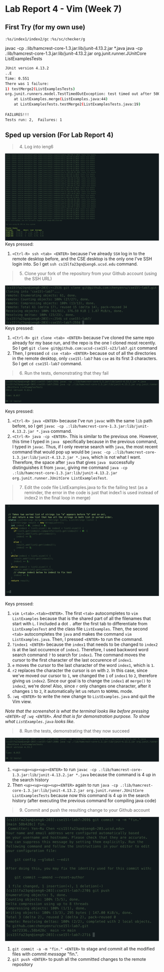 # Lab Report 4 - Vim (Week 7)
## First Try (for my own use)
`:%s/index1/index2/gc`
`:%s/sc/checker/g`


javac -cp .:lib/hamcrest-core-1.3.jar:lib/junit-4.13.2.jar *.java
java -cp .:lib/hamcrest-core-1.3.jar:lib/junit-4.13.2.jar org.junit.runner.JUnitCore ListExamplesTests

```bash
JUnit version 4.13.2
..E
Time: 0.551
There was 1 failure:
1) testMerge2(ListExamplesTests)
org.junit.runners.model.TestTimedOutException: test timed out after 500 milliseconds
	at ListExamples.merge(ListExamples.java:44)
	at ListExamplesTests.testMerge2(ListExamplesTests.java:19)

FAILURES!!!
Tests run: 2,  Failures: 1
```

## Sped up version (For Lab Report 4)

> 4. Log into ieng6

![Step 4](step4.png)
Keys pressed: 
1. `<Ctrl-R> ssh <tab> <ENTER>` because I've already `SSH` log in to the remote desktop before, and the CSE desktop is the only one I've SSH login into. So I get `ssh cs15lfa23qn@ieng6.ucsd.edu` command.


> 5. Clone your fork of the repository from your Github account (using the SSH URL)

![Alt text](step5.png)
Keys pressed: 
1. `<Ctrl-R> git clone <tab> <ENTER>` because I've cloned the same repo already for my base run, and the repo is the one I cloned most recently. So I get `git clone git@github.com:ucsd-cse15l-s23/lab7.git` command
2. Then, I pressed `cd cse <tab> <ENTER>` because out of all the directories in the remote desktop, only `cse15l-lab7` has `cse` as its first 3 characters. So I get `cd cse15l-lab7` command.


> 6. Run the tests, demonstrating that they fail

![Alt text](step6.png)

Keys pressed: 
1. `<Ctrl-R> java <ENTER>` because I've run `javac` with the same `lib` path before, so I get `javac -cp .:lib/hamcrest-core-1.3.jar:lib/junit-4.13.2.jar *.java` command.
2. `<Ctrl-R> java -cp <ENTER>`. This is similar to the previous one. However, this time I typed in `java ` specifically because in the previous command, I typed in `javac`. Thus, if I only reverse search with `java`, the most recent command that would pop up would be `javac -cp .:lib/hamcrest-core-1.3.jar:lib/junit-4.13.2.jar *.java`, which is not what I want. Therefore, the space after `java` that gives `java ` successfully distinguishes it from `javac`, giving me command `java -cp .:lib/hamcrest-core-1.3.jar:lib/junit-4.13.2.jar org.junit.runner.JUnitCore ListExamplesTest`. 

> 7. Edit the code file ListExamples.java to fix the failing test (as a reminder, the error in the code is just that index1 is used instead of index2 in the final loop in merge)

![Alt text](step7.png)

Keys pressed:
1. `vim L<tab>.<tab><ENTER>`. The first `<tab>` autocompletes to `vim ListExamples` because that is the shared part of all the filenames that start with `L`. I included a dot `.` after the first tab to differentiate from `ListExamplesTest` and the class file `ListExamples`. Then, the second `<tab>` autocompletes the `java` and makes the command `vim ListExamples.java`. Then, I pressed `<ENTER>` to run the command.
2. `?index1 <ENTER>` because the `index1` that needs to be changed to `index2` is at the last occurence of `index1`. Therefore, I used backword word search command `?` to search for `index1`. The command moves the cursor to the first character of the last occurence of `index1`.
3. `e` moves the cursor to the last character of the word `index1`, which is `1`.
4. `r2` replaces the character the cursor is on with `2`. In this case, since we've moved our cursor to `1`, we changed the `1` of `index1` to `2`, therefore giving us `index2`. Since our goal is to change the `index1` at `merge()` to `index2`, we're done! Also, since `r` only changes one character, after it changes `1` to `2`, it automatically let us return to `NORMAL` mode.
5. `:wq <ENTER>` to write the new change to `ListExamples.java` and quit the Vim view.

*Note that the screenshot is what the terminal looks like before pressing `<ENTER>` of `:wq <ENTER>`. And that is for demonstration purpose. To show what `ListExamples.java` looks like.*

> 8. Run the tests, demonstrating that they now succeed

![Alt text](step8.png)

1. `<up><up><up><up><ENTER>` to run `javac -cp .:lib/hamcrest-core-1.3.jar:lib/junit-4.13.2.jar *.java` because the command is 4 up in the search history
2. Then `<up><up><up><up><ENTER>` again to run `java -cp .:lib/hamcrest-core-1.3.jar:lib/junit-4.13.2.jar org.junit.runner.JUnitCore ListExamplesTests` because now this command is 4 up in the search history (after executing the previous command for compiling java code)

> 9. Commit and push the resulting change to your Github account

![Alt text](step9.png)

1. `git commit -a -m "fin." <ENTER>` to stage and commit all the modified files with *commit message* "fin.".
2. `git push <ENTER>` to push all the committed changes to the remote repository
